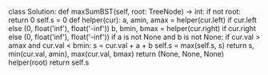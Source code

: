 class Solution:
    def maxSumBST(self, root: TreeNode) -> int:
        if not root:
            return 0
        self.s = 0
        def helper(cur):
            a, amin, amax = helper(cur.left) if cur.left else (0, float('inf'), float('-inf'))
            b, bmin, bmax = helper(cur.right) if cur.right else (0, float('inf'), float('-inf'))
            if a is not None and b is not None:
                if cur.val > amax and cur.val < bmin:
                    s = cur.val + a + b
                    self.s = max(self.s, s)
                    return s, min(cur.val, amin), max(cur.val, bmax)
            return (None, None, None)
        helper(root)
        return self.s
